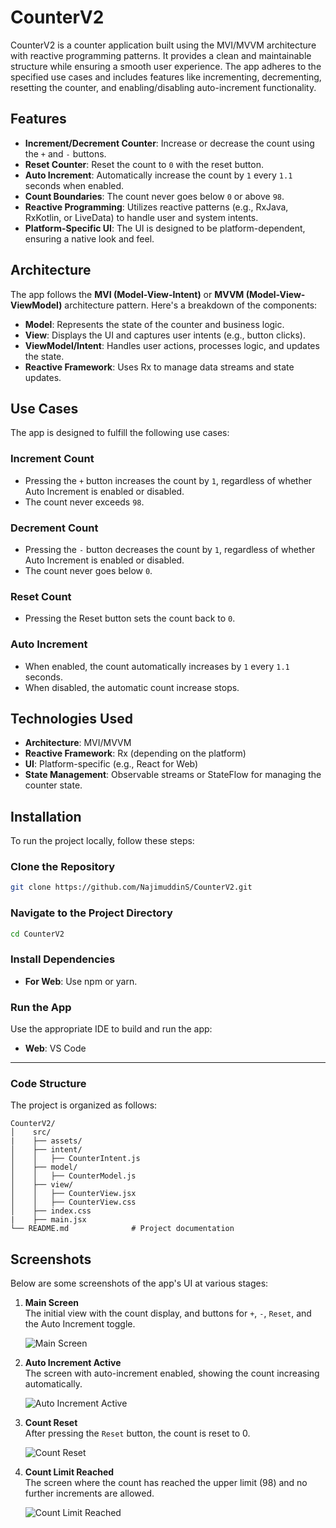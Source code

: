 # CounterV2

CounterV2 is a counter application built using the MVI/MVVM architecture with reactive programming patterns. It provides a clean and maintainable structure while ensuring a smooth user experience. The app adheres to the specified use cases and includes features like incrementing, decrementing, resetting the counter, and enabling/disabling auto-increment functionality.

## Features

- **Increment/Decrement Counter**: Increase or decrease the count using the `+` and `-` buttons.
- **Reset Counter**: Reset the count to `0` with the reset button.
- **Auto Increment**: Automatically increase the count by `1` every `1.1` seconds when enabled.
- **Count Boundaries**: The count never goes below `0` or above `98`.
- **Reactive Programming**: Utilizes reactive patterns (e.g., RxJava, RxKotlin, or LiveData) to handle user and system intents.
- **Platform-Specific UI**: The UI is designed to be platform-dependent, ensuring a native look and feel.

## Architecture

The app follows the **MVI (Model-View-Intent)** or **MVVM (Model-View-ViewModel)** architecture pattern. Here's a breakdown of the components:

- **Model**: Represents the state of the counter and business logic.
- **View**: Displays the UI and captures user intents (e.g., button clicks).
- **ViewModel/Intent**: Handles user actions, processes logic, and updates the state.
- **Reactive Framework**: Uses Rx to manage data streams and state updates.

## Use Cases

The app is designed to fulfill the following use cases:

### Increment Count

- Pressing the `+` button increases the count by `1`, regardless of whether Auto Increment is enabled or disabled.
- The count never exceeds `98`.

### Decrement Count

- Pressing the `-` button decreases the count by `1`, regardless of whether Auto Increment is enabled or disabled.
- The count never goes below `0`.

### Reset Count

- Pressing the Reset button sets the count back to `0`.

### Auto Increment

- When enabled, the count automatically increases by `1` every `1.1` seconds.
- When disabled, the automatic count increase stops.

## Technologies Used

- **Architecture**: MVI/MVVM
- **Reactive Framework**: Rx (depending on the platform)
- **UI**: Platform-specific (e.g., React for Web)
- **State Management**: Observable streams or StateFlow for managing the counter state.

## Installation

To run the project locally, follow these steps:

### Clone the Repository

```bash
git clone https://github.com/NajimuddinS/CounterV2.git
```

### Navigate to the Project Directory

```bash
cd CounterV2
```

### Install Dependencies
- **For Web**: Use npm or yarn.

### Run the App

Use the appropriate IDE to build and run the app:
- **Web**: VS Code

---
### Code Structure
The project is organized as follows:

```
CounterV2/
│    src/
|    ├── assets/
│    ├── intent/
│    │   ├── CounterIntent.js
│    ├── model/
│    │   ├── CounterModel.js
│    ├── view/
│    │   ├── CounterView.jsx
│    │   ├── CounterView.css
│    ├── index.css
|    ├── main.jsx
└── README.md              # Project documentation

```
## Screenshots

Below are some screenshots of the app's UI at various stages:

1. **Main Screen**  
   The initial view with the count display, and buttons for `+`, `-`, `Reset`, and the Auto Increment toggle.
   
   ![Main Screen](src/assets/ScreenshotHome.png)

2. **Auto Increment Active**  
   The screen with auto-increment enabled, showing the count increasing automatically.

   ![Auto Increment Active](src/assets/ScreenshotAuto.png)

3. **Count Reset**  
   After pressing the `Reset` button, the count is reset to 0.

   ![Count Reset](src/assets/ScreenshotReset.png)

4. **Count Limit Reached**  
   The screen where the count has reached the upper limit (98) and no further increments are allowed.

   ![Count Limit Reached](src/assets/ScreenshotLimit.png)


